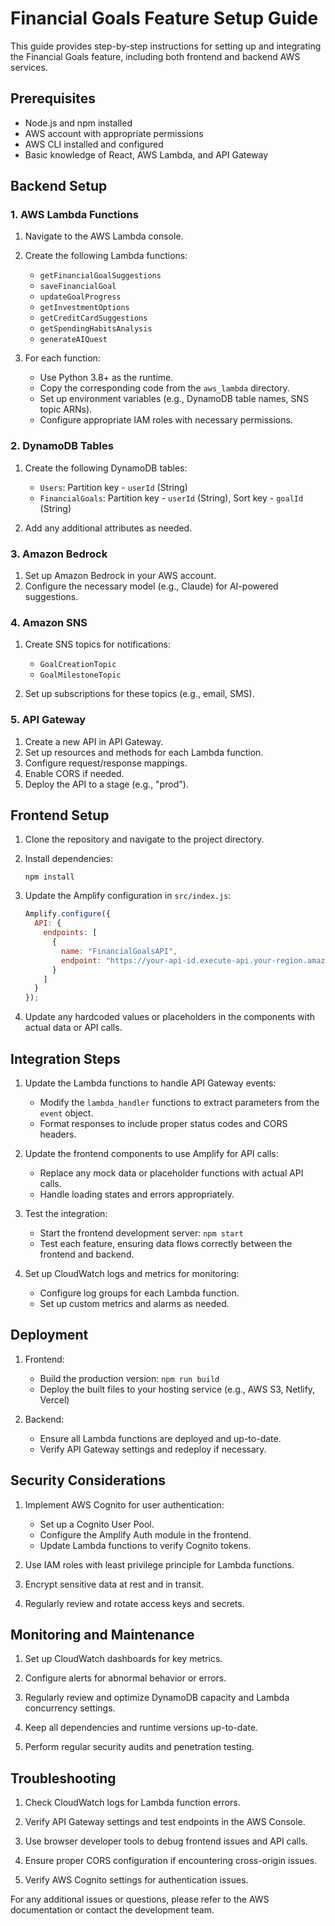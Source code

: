 # Financial Goals Feature Setup Guide

This guide provides step-by-step instructions for setting up and integrating the Financial Goals feature, including both frontend and backend AWS services.

## Prerequisites

- Node.js and npm installed
- AWS account with appropriate permissions
- AWS CLI installed and configured
- Basic knowledge of React, AWS Lambda, and API Gateway

## Backend Setup

### 1. AWS Lambda Functions

1. Navigate to the AWS Lambda console.
2. Create the following Lambda functions:
   - `getFinancialGoalSuggestions`
   - `saveFinancialGoal`
   - `updateGoalProgress`
   - `getInvestmentOptions`
   - `getCreditCardSuggestions`
   - `getSpendingHabitsAnalysis`
   - `generateAIQuest`

3. For each function:
   - Use Python 3.8+ as the runtime.
   - Copy the corresponding code from the `aws_lambda` directory.
   - Set up environment variables (e.g., DynamoDB table names, SNS topic ARNs).
   - Configure appropriate IAM roles with necessary permissions.

### 2. DynamoDB Tables

1. Create the following DynamoDB tables:
   - `Users`: Partition key - `userId` (String)
   - `FinancialGoals`: Partition key - `userId` (String), Sort key - `goalId` (String)

2. Add any additional attributes as needed.

### 3. Amazon Bedrock

1. Set up Amazon Bedrock in your AWS account.
2. Configure the necessary model (e.g., Claude) for AI-powered suggestions.

### 4. Amazon SNS

1. Create SNS topics for notifications:
   - `GoalCreationTopic`
   - `GoalMilestoneTopic`

2. Set up subscriptions for these topics (e.g., email, SMS).

### 5. API Gateway

1. Create a new API in API Gateway.
2. Set up resources and methods for each Lambda function.
3. Configure request/response mappings.
4. Enable CORS if needed.
5. Deploy the API to a stage (e.g., "prod").

## Frontend Setup

1. Clone the repository and navigate to the project directory.

2. Install dependencies:
   ```
   npm install
   ```

3. Update the Amplify configuration in `src/index.js`:
   ```javascript
   Amplify.configure({
     API: {
       endpoints: [
         {
           name: "FinancialGoalsAPI",
           endpoint: "https://your-api-id.execute-api.your-region.amazonaws.com/prod"
         }
       ]
     }
   });
   ```

4. Update any hardcoded values or placeholders in the components with actual data or API calls.

## Integration Steps

1. Update the Lambda functions to handle API Gateway events:
   - Modify the `lambda_handler` functions to extract parameters from the `event` object.
   - Format responses to include proper status codes and CORS headers.

2. Update the frontend components to use Amplify for API calls:
   - Replace any mock data or placeholder functions with actual API calls.
   - Handle loading states and errors appropriately.

3. Test the integration:
   - Start the frontend development server: `npm start`
   - Test each feature, ensuring data flows correctly between the frontend and backend.

4. Set up CloudWatch logs and metrics for monitoring:
   - Configure log groups for each Lambda function.
   - Set up custom metrics and alarms as needed.

## Deployment

1. Frontend:
   - Build the production version: `npm run build`
   - Deploy the built files to your hosting service (e.g., AWS S3, Netlify, Vercel)

2. Backend:
   - Ensure all Lambda functions are deployed and up-to-date.
   - Verify API Gateway settings and redeploy if necessary.

## Security Considerations

1. Implement AWS Cognito for user authentication:
   - Set up a Cognito User Pool.
   - Configure the Amplify Auth module in the frontend.
   - Update Lambda functions to verify Cognito tokens.

2. Use IAM roles with least privilege principle for Lambda functions.

3. Encrypt sensitive data at rest and in transit.

4. Regularly review and rotate access keys and secrets.

## Monitoring and Maintenance

1. Set up CloudWatch dashboards for key metrics.

2. Configure alerts for abnormal behavior or errors.

3. Regularly review and optimize DynamoDB capacity and Lambda concurrency settings.

4. Keep all dependencies and runtime versions up-to-date.

5. Perform regular security audits and penetration testing.

## Troubleshooting

1. Check CloudWatch logs for Lambda function errors.

2. Verify API Gateway settings and test endpoints in the AWS Console.

3. Use browser developer tools to debug frontend issues and API calls.

4. Ensure proper CORS configuration if encountering cross-origin issues.

5. Verify AWS Cognito settings for authentication issues.

For any additional issues or questions, please refer to the AWS documentation or contact the development team.
